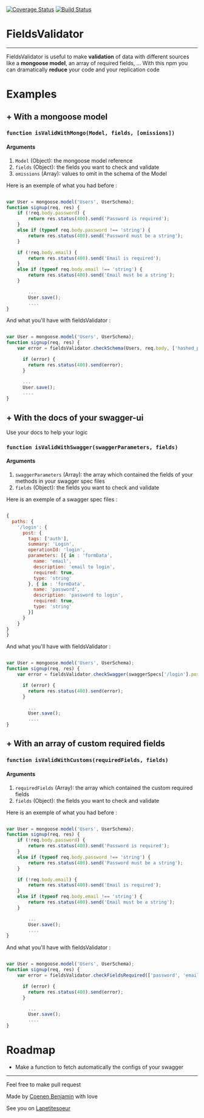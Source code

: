 [![Coverage Status](https://coveralls.io/repos/bnjjj/fieldsValidator/badge.svg?branch=master)](https://coveralls.io/r/bnjjj/fieldsValidator?branch=master) [![Build Status](https://travis-ci.org/bnjjj/fieldsValidator.svg?branch=master)](https://travis-ci.org/bnjjj/fieldsValidator)
# FieldsValidator
---------
FieldsValidator is useful to make **validation** of data with different sources like a **mongoose model**, an array of required fields, ...
With this npm you can dramatically **reduce** your code and your replication code

# Examples

## + With a mongoose model
### `function isValidWithMongo(Model, fields, [omissions])`
#### Arguments
1. `Model` (Object): the mongoose model reference
2. `fields` (Object): the fields you want to check and validate
3. `omissions` (Array): values to omit in the schema of the Model

Here is an exemple of what you had before :
```javascript

var User = mongoose.model('Users', UserSchema);
function signup(req, res) {
	if (!req.body.password) {
		return res.status(400).send('Password is required');
	}
	else if (typeof req.body.password !== 'string') {
		return res.status(400).send('Password must be a string');
	}

	if (!req.body.email) {
		return res.status(400).send('Email is required');
	}
	else if (typeof req.body.email !== 'string') {
		return res.status(400).send('Email must be a string');
	}

        ...
        User.save();
        ....
}
```

And what you'll have with fieldsValidator : 

```javascript

var User = mongoose.model('Users', UserSchema);
function signup(req, res) {
	var error = fieldsValidator.checkSchema(Users, req.body, ['hashed_password', 'salt']);

      if (error) {
        return res.status(400).send(error);
      }

      ...
      User.save();
      ....
}
```

## + With the docs of your swagger-ui
Use your docs to help your logic
### `function isValidWithSwagger(swaggerParameters, fields)`
#### Arguments
1. `swaggerParameters` (Array): the array which contained the fields of your methods in your swagger spec files
2. `fields` (Object): the fields you want to check and validate

Here is an exemple of a swagger spec files :
```javascript

{
  paths: {
    '/login': {
      post: {
        tags: ['auth'],
        summary: 'Login',
        operationId: 'login',
        parameters: [{ in : 'formData',
          name: 'email',
          description: 'email to login',
          required: true,
          type: 'string'
        }, { in : 'formData',
          name: 'password',
          description: 'password to login',
          required: true,
          type: 'string'
        }]
      }
    }
}
}

```

And what you'll have with fieldsValidator : 

```javascript

var User = mongoose.model('Users', UserSchema);
function signup(req, res) {
	var error = fieldsValidator.checkSwagger(swaggerSpecs['/login'].post.parameters,req.body);

      if (error) {
        return res.status(400).send(error);
      }

        ...
        User.save();
        ....
}
```


## + With an array of custom required fields
### `function isValidWithCustoms(requiredFields, fields)`
#### Arguments
1. `requiredFields` (Array): the array which contained the custom required fields
2. `fields` (Object): the fields you want to check and validate

Here is an exemple of what you had before :
```javascript

var User = mongoose.model('Users', UserSchema);
function signup(req, res) {
	if (!req.body.password) {
		return res.status(400).send('Password is required');
	}
	else if (typeof req.body.password !== 'string') {
		return res.status(400).send('Password must be a string');
	}

	if (!req.body.email) {
		return res.status(400).send('Email is required');
	}
	else if (typeof req.body.email !== 'string') {
		return res.status(400).send('Email must be a string');
	}

        ...
        User.save();
        ....
}
```

And what you'll have with fieldsValidator : 

```javascript

var User = mongoose.model('Users', UserSchema);
function signup(req, res) {
	var error = fieldsValidator.checkFieldsRequired(['password', 'email'],req.body);

      if (error) {
        return res.status(400).send(error);
      }

        ...
        User.save();
        ....
}
```

# Roadmap

+ Make a function to fetch automatically the configs of your swagger

---------
Feel free to make pull request

Made by [Coenen Benjamin](https://twitter.com/BnJ25) with love

See you on [Lapetitesoeur](http://www.lapetitesoeur.fr)
